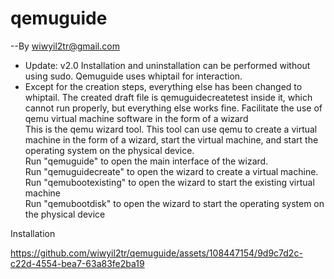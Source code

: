 # qemuguide <br>
--By wiwyil2tr@gmail.com  <br>
* Update: v2.0 Installation and uninstallation can be performed without using sudo. Qemuguide uses whiptail for interaction.
* Except for the creation steps, everything else has been changed to whiptail. The created draft file is qemuguidecreatetest inside it, which cannot run properly, but everything else works fine.
Facilitate the use of qemu virtual machine software in the form of a wizard  <br>
This is the qemu wizard tool. This tool can use qemu to create a virtual machine in the form of a wizard, start the virtual machine, and start the operating system on the physical device.  <br>
Run "qemuguide" to open the main interface of the wizard.  <br>
Run "qemuguidecreate" to open the wizard to create a virtual machine. <br>
Run "qemubootexisting" to open the wizard to start the existing virtual machine  <br>
Run "qemubootdisk" to open the wizard to start the operating system on the physical device <br>


Installation

https://github.com/wiwyil2tr/qemuguide/assets/108447154/9d9c7d2c-c22d-4554-bea7-63a83fe2ba19




